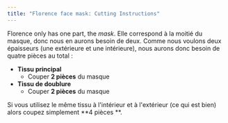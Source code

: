 ```yaml
---
title: "Florence face mask: Cutting Instructions"
---
```


Florence only has one part, the _mask_. Elle correspond à la moitié du masque, donc nous en aurons besoin de deux. Comme nous voulons deux épaisseurs (une extérieure et une intérieure), nous aurons donc besoin de quatre pièces au total :

- **Tissu principal**
  - Couper **2 pièces** du masque
- **Tissu de doublure**
  - Couper **2 pièces** du masque

Si vous utilisez le même tissu à l'intérieur et à l'extérieur (ce qui est bien) alors coupez simplement **4 pièces **.
